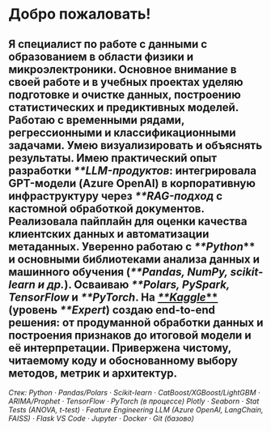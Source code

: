 # Добро пожаловать!
Я специалист по работе с данными с образованием в области физики и микроэлектроники. Основное внимание в своей работе и в учебных проектах уделяю подготовке и очистке данных, построению статистических и предиктивных моделей. Работаю с временными рядами, регрессионными и классификационными задачами. Умею визуализировать и объяснять результаты.
Имею практический опыт разработки _**LLM-продуктов_**: интегрировала GPT-модели (Azure OpenAI) в корпоративную инфраструктуру через _**RAG-подход_** с кастомной обработкой документов. Реализовала пайплайн для оценки качества клиентских данных и автоматизации метаданных.
Уверенно работаю с _**Python_** и основными библиотеками анализа данных и машинного обучения (_**Pandas, NumPy, scikit-learn и др._**). Осваиваю _**Polars, PySpark, TensorFlow_** и _**PyTorch_**. 
На [_**Kaggle_**](https://www.kaggle.com/litsea) (уровень _**Expert_**) создаю end-to-end решения: от продуманной обработки данных и построения признаков до итоговой модели и её интерпретации. 
Привержена чистому, читаемому коду и обоснованному выбору методов, метрик и архитектур.
---
_Стек:
Python · Pandas/Polars · Scikit-learn · CatBoost/XGBoost/LightGBM · ARIMA/Prophet · TensorFlow · PyTorch (в процессе)
Plotly · Seaborn · Stat Tests (ANOVA, t-test) · Feature Engineering
LLM (Azure OpenAI, LangChain, FAISS) · Flask
VS Code · Jupyter · Docker · Git (базово)_
